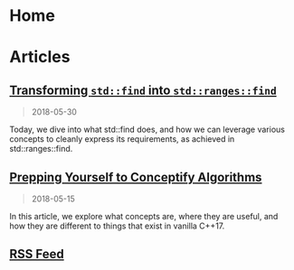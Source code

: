 # Home

# Articles

## [Transforming `std::find` into `std::ranges::find`](https://www.cjdb.com.au/transforming-std-find-into-std-ranges-find)

> 2018-05-30

Today, we dive into what std::find does, and how we can leverage various concepts to cleanly express
its requirements, as achieved in std::ranges::find.

## [Prepping Yourself to Conceptify Algorithms](https://www.cjdb.com.au/blog/2018/05/15/prepping-yourself-to-conceptify-algorithms)

> 2018-05-15

In this article, we explore what concepts are, where they are useful, and how they are different to
things that exist in vanilla C++17.

## [RSS Feed](https://www.cjdb.com.au/feed.xml)
